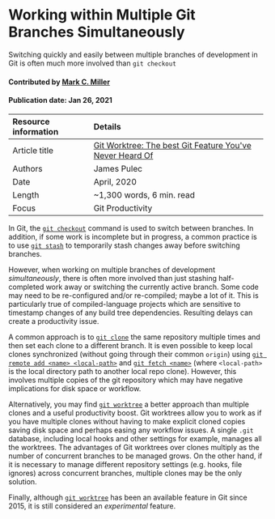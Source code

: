 # Working within Multiple Git Branches Simultaneously
<!--deck text start-->
Switching quickly and easily between multiple branches of development in Git is often much more involved than `git checkout`
<!--deck text end-->

#### Contributed by [Mark C. Miller](https://github.com/markcmiller86 "Mark C. Miller GitHub Profile")
#### Publication date: Jan 26, 2021

Resource information | Details
:--- | :--- 
Article title  | [Git Worktree: The best Git Feature You've Never Heard Of](https://levelup.gitconnected.com/git-worktrees-the-best-git-feature-youve-never-heard-of-9cd21df67baf)
Authors | James Pulec
Date | April, 2020
Length | ~1,300 words, 6 min. read
Focus | Git Productivity

In Git, the [`git checkout`](https://git-scm.com/docs/git-checkout) command is used to switch between branches.
In addition, if some work is incomplete but in progress, a common practice is to use
[`git stash`](https://git-scm.com/docs/git-stash) to temporarily stash changes away before switching branches.

However, when working on multiple branches of development *simultaneously*, there is often more involved than just
stashing half-completed work away or switching the currently active branch. Some code may need to be re-configured
and/or re-compiled; maybe a lot of it. This is particularly true of compiled-language projects which are sensitive
to timestamp changes of any build tree dependencies. Resulting delays can create a productivity issue.

A common approach is to [`git clone`](https://git-scm.com/docs/git-clone) the same repository multiple times and
then set each clone to a different branch. It is even possible to keep local clones synchronized (without going
through their common `origin`) using [`git remote add <name> <local-path>`](https://git-scm.com/docs/git-remote)
and [`git fetch <name>`](https://git-scm.com/docs/git-fetch) (where `<local-path>` is the local directory path to
another local repo clone). However, this involves multiple copies of the git repository which may have negative
implications for disk space or workflow.

Alternatively, you may find [`git worktree`](https://git-scm.com/docs/git-worktree) a better approach than multiple
clones and a useful productivity boost. Git worktrees allow you to work as if you have multiple clones without
having to make explicit cloned copies saving disk space and perhaps easing any workflow issues. A single `.git`
database, including local hooks and other settings for example, manages all the worktrees. The advantages of Git
worktrees over clones multiply as the number of concurrent branches to be managed grows. On the other hand, if 
it is necessary to manage different repository settings (e.g. hooks, file ignores) across concurrent branches,
multiple clones may be the only solution.

Finally, although [`git worktree`](https://git-scm.com/docs/git-worktree) has been an available feature in Git
since 2015, it is still considered an *experimental* feature.
